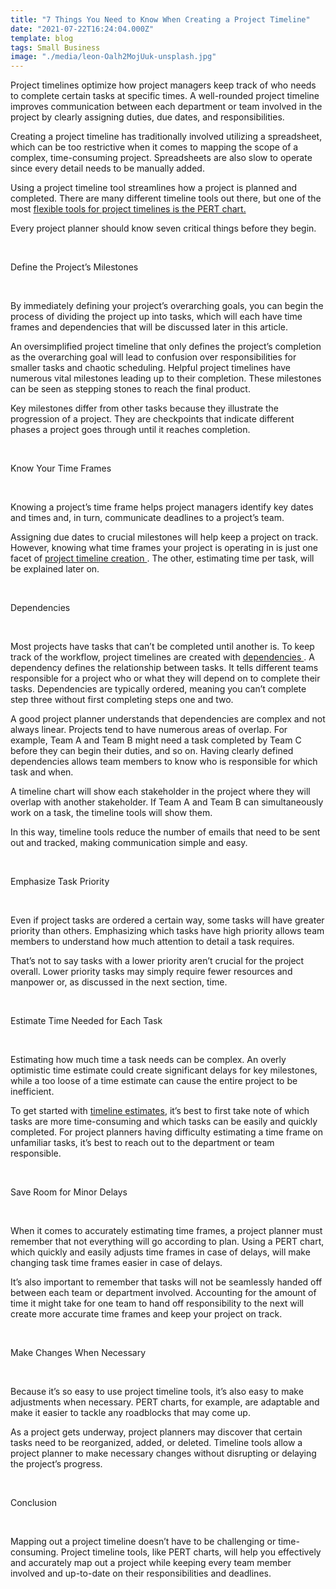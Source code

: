 ```yaml
---
title: "7 Things You Need to Know When Creating a Project Timeline"
date: "2021-07-22T16:24:04.000Z"
template: blog
tags: Small Business
image: "./media/leon-Oalh2MojUuk-unsplash.jpg"
---
```


Project timelines optimize how project managers keep track of who needs to complete certain tasks at specific times. A well-rounded project timeline improves communication between each department or team involved in the project by clearly assigning duties, due dates, and responsibilities. 

Creating a project timeline has traditionally involved utilizing a spreadsheet, which can be too restrictive when it comes to mapping the scope of a complex, time-consuming project. Spreadsheets are also slow to operate since every detail needs to be manually added. 

Using a project timeline tool streamlines how a project is planned and completed. There are many different timeline tools out there, but one of the most <a target="_blank" href="https://userwell.com/pert-chart/"> flexible tools for project timelines is the PERT chart. </a> 

Every project planner should know seven critical things before they begin.

<br>

<title-2>Define the Project’s Milestones</title-2>

<br>

By immediately defining your project’s overarching goals, you can begin the process of dividing the project up into tasks, which will each have time frames and dependencies that will be discussed later in this article. 

An oversimplified project timeline that only defines the project’s completion as the overarching goal will lead to confusion over responsibilities for smaller tasks and chaotic scheduling. Helpful project timelines have numerous vital milestones leading up to their completion. These milestones can be seen as stepping stones to reach the final product.

Key milestones differ from other tasks because they illustrate the progression of a project. They are checkpoints that indicate different phases a project goes through until it reaches completion.

<br>

<title-2>Know Your Time Frames</title-2>

<br>

Knowing a project’s time frame helps project managers identify key dates and times and, in turn, communicate deadlines to a project’s team. 

Assigning due dates to crucial milestones will help keep a project on track. However, knowing what time frames your project is operating in is just one facet of <a target="_blank" href="https://www.indeed.com/career-advice/career-development/how-to-create-a-project-timeline">  project timeline creation </a>. The other, estimating time per task, will be explained later on.

<br>

<title-2>Dependencies</title-2>

<br>

Most projects have tasks that can’t be completed until another is. To keep track of the workflow, project timelines are created with <a target="_blank" href="https://ied.eu/blog/what-are-dependencies-in-project-management/">   dependencies </a>. A dependency defines the relationship between tasks. It tells different teams responsible for a project who or what they will depend on to complete their tasks. Dependencies are typically ordered, meaning you can’t complete step three without first completing steps one and two. 

A good project planner understands that dependencies are complex and not always linear. Projects tend to have numerous areas of overlap. For example, Team A and Team B might need a task completed by Team C before they can begin their duties, and so on. Having clearly defined dependencies allows team members to know who is responsible for which task and when.

A timeline chart will show each stakeholder in the project where they will overlap with another stakeholder. If Team A and Team B can simultaneously work on a task, the timeline tools will show them.

In this way, timeline tools reduce the number of emails that need to be sent out and tracked, making communication simple and easy.

<br>

<title-2>Emphasize Task Priority</title-2>

<br>

Even if project tasks are ordered a certain way, some tasks will have greater priority than others. Emphasizing which tasks have high priority allows team members to understand how much attention to detail a task requires.

That’s not to say tasks with a lower priority aren’t crucial for the project overall. Lower priority tasks may simply require fewer resources and manpower or, as discussed in the next section, time. 

<br>

<title-2>Estimate Time Needed for Each Task</title-2>

<br>

Estimating how much time a task needs can be complex. An overly optimistic time estimate could create significant delays for key milestones, while a too loose of a time estimate can cause the entire project to be inefficient. 

To get started with <a target="_blank" href="https://www.pmi.org/learning/library/five-keys-accurate-project-estimating-6927">   timeline estimates</a>, it’s best to first take note of which tasks are more time-consuming and which tasks can be easily and quickly completed. For project planners having difficulty estimating a time frame on unfamiliar tasks, it’s best to reach out to the department or team responsible.

<br>

<title-2>Save Room for Minor Delays</title-2>

<br>

When it comes to accurately estimating time frames, a project planner must remember that not everything will go according to plan. Using a PERT chart, which quickly and easily adjusts time frames in case of delays, will make changing task time frames easier in case of delays.

It’s also important to remember that tasks will not be seamlessly handed off between each team or department involved. Accounting for the amount of time it might take for one team to hand off responsibility to the next will create more accurate time frames and keep your project on track.

<br>

<title-2>Make Changes When Necessary</title-2>

<br>

Because it’s so easy to use project timeline tools, it’s also easy to make adjustments when necessary. PERT charts, for example, are adaptable and make it easier to tackle any roadblocks that may come up. 

As a project gets underway, project planners may discover that certain tasks need to be reorganized, added, or deleted. Timeline tools allow a project planner to make necessary changes without disrupting or delaying the project’s progress.

<br>

<title-3>Conclusion</title-3>

<br>

Mapping out a project timeline doesn’t have to be challenging or time-consuming. Project timeline tools, like PERT charts, will help you effectively and accurately map out a project while keeping every team member involved and up-to-date on their responsibilities and deadlines.
